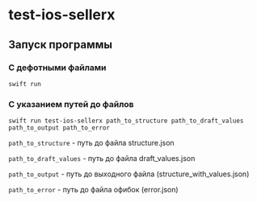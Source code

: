 # test-ios-sellerx

## Запуск программы 
### С дефотными файлами
```
swift run
```

### С указанием путей до файлов
```
swift run test-ios-sellerx path_to_structure path_to_draft_values path_to_output path_to_error
```

`path_to_structure` - путь до файла structure.json

`path_to_draft_values` - путь до файла draft_values.json

`path_to_output` - путь до выходного файла (structure_with_values.json)

`path_to_error` - путь до файла офибок (error.json)
